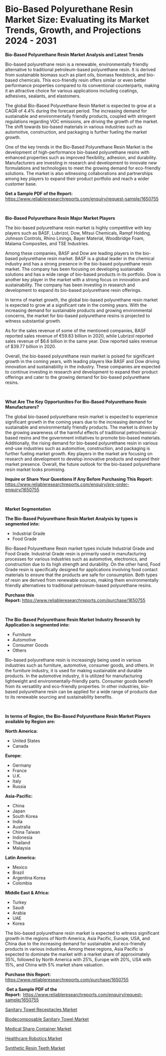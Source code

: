 <p><h1>Bio-Based Polyurethane Resin Market Size: Evaluating its Market Trends, Growth, and Projections 2024 - 2031</h1></p><p><strong>Bio-Based Polyurethane Resin Market Analysis and Latest Trends</strong></p>
<p><p>Bio-based polyurethane resin is a renewable, environmentally friendly alternative to traditional petroleum-based polyurethane resin. It is derived from sustainable biomass such as plant oils, biomass feedstock, and bio-based chemicals. This eco-friendly resin offers similar or even better performance properties compared to its conventional counterparts, making it an attractive choice for various applications including coatings, adhesives, sealants, and elastomers.</p><p>The global Bio-Based Polyurethane Resin Market is expected to grow at a CAGR of 4.4% during the forecast period. The increasing demand for sustainable and environmentally friendly products, coupled with stringent regulations regarding VOC emissions, are driving the growth of the market. The shift towards bio-based materials in various industries such as automotive, construction, and packaging is further fueling the market growth.</p><p>One of the key trends in the Bio-Based Polyurethane Resin Market is the development of high-performance bio-based polyurethane resins with enhanced properties such as improved flexibility, adhesion, and durability. Manufacturers are investing in research and development to innovate new formulations and technologies to meet the growing demand for eco-friendly solutions. The market is also witnessing collaborations and partnerships among key players to expand their product portfolio and reach a wider customer base.</p></p>
<p><strong>Get a Sample PDF of the Report:&nbsp;</strong> <a href="https://www.reliableresearchreports.com/enquiry/request-sample/1650755">https://www.reliableresearchreports.com/enquiry/request-sample/1650755</a></p>
<p>&nbsp;</p>
<p><strong>Bio-Based Polyurethane Resin Major Market Players</strong></p>
<p><p>The bio-based polyurethane resin market is highly competitive with key players such as BASF, Lubrizol, Dow, Mitsui Chemicals, Rampf Holding, Johnson Controls, Rhino Linings, Bayer Material, Woodbridge Foam, Malama Composites, and TSE Industries.</p><p>Among these companies, BASF and Dow are leading players in the bio-based polyurethane resin market. BASF is a global leader in the chemical industry and has a strong presence in the bio-based polyurethane resin market. The company has been focusing on developing sustainable solutions and has a wide range of bio-based products in its portfolio. Dow is another key player in the market with a strong focus on innovation and sustainability. The company has been investing in research and development to expand its bio-based polyurethane resin offerings.</p><p>In terms of market growth, the global bio-based polyurethane resin market is expected to grow at a significant rate in the coming years. With the increasing demand for sustainable products and growing environmental concerns, the market for bio-based polyurethane resins is projected to witness substantial growth.</p><p>As for the sales revenue of some of the mentioned companies, BASF reported sales revenue of €59.83 billion in 2020, while Lubrizol reported sales revenue of $6.6 billion in the same year. Dow reported sales revenue of $39.77 billion in 2020.</p><p>Overall, the bio-based polyurethane resin market is poised for significant growth in the coming years, with leading players like BASF and Dow driving innovation and sustainability in the industry. These companies are expected to continue investing in research and development to expand their product offerings and cater to the growing demand for bio-based polyurethane resins.</p></p>
<p>&nbsp;</p>
<p><strong>What Are The Key Opportunities For Bio-Based Polyurethane Resin Manufacturers?</strong></p>
<p><p>The global bio-based polyurethane resin market is expected to experience significant growth in the coming years due to the increasing demand for sustainable and environmentally friendly products. The market is driven by the growing awareness of the harmful effects of traditional petrochemical-based resins and the government initiatives to promote bio-based materials. Additionally, the rising demand for bio-based polyurethane resin in various end-use industries such as automotive, construction, and packaging is further fueling market growth. Key players in the market are focusing on research and development to develop innovative products and expand their market presence. Overall, the future outlook for the bio-based polyurethane resin market looks promising.</p></p>
<p><strong>Inquire or Share Your Questions If Any Before Purchasing This Report:</strong> <a href="https://www.reliableresearchreports.com/enquiry/pre-order-enquiry/1650755">https://www.reliableresearchreports.com/enquiry/pre-order-enquiry/1650755</a></p>
<p>&nbsp;</p>
<p><strong>Market Segmentation</strong></p>
<p><strong>The Bio-Based Polyurethane Resin Market Analysis by types is segmented into:</strong></p>
<p><ul><li>Industrial Grade</li><li>Food Grade</li></ul></p>
<p><p>Bio-Based Polyurethane Resin market types include Industrial Grade and Food Grade. Industrial Grade resin is primarily used in manufacturing processes for various industries such as automotive, electronics, and construction due to its high strength and durability. On the other hand, Food Grade resin is specifically designed for applications involving food contact materials to ensure that the products are safe for consumption. Both types of resin are derived from renewable sources, making them environmentally friendly alternatives to traditional petroleum-based polyurethane resins.</p></p>
<p><strong>Purchase this Report:&nbsp;</strong><a href="https://www.reliableresearchreports.com/purchase/1650755">https://www.reliableresearchreports.com/purchase/1650755</a></p>
<p>&nbsp;</p>
<p><strong>The Bio-Based Polyurethane Resin Market Industry Research by Application is segmented into:</strong></p>
<p><ul><li>Furniture</li><li>Automotive</li><li>Consumer Goods</li><li>Others</li></ul></p>
<p><p>Bio-based polyurethane resin is increasingly being used in various industries such as furniture, automotive, consumer goods, and others. In the furniture industry, it is used for making sustainable and durable products. In the automotive industry, it is utilized for manufacturing lightweight and environmentally-friendly parts. Consumer goods benefit from its versatility and eco-friendly properties. In other industries, bio-based polyurethane resin can be applied for a wide range of products due to its renewable sourcing and sustainability benefits.</p></p>
<p>&nbsp;</p>
<p><strong>In terms of Region, the Bio-Based Polyurethane Resin Market Players available by Region are:</strong></p>
<p>
    <p> <strong> North America: </strong>
        <ul>
            <li>United States</li>
            <li>Canada</li>
        </ul>
        </p> 
    <p> <strong> Europe: </strong>
        <ul>
            <li>Germany</li>
            <li>France</li>
            <li>U.K.</li>
            <li>Italy</li>
            <li>Russia</li>
        </ul>
        </p> 
    <p> <strong> Asia-Pacific: </strong>
        <ul>
            <li>China</li>
            <li>Japan</li>
            <li>South Korea</li>
            <li>India</li>
            <li>Australia</li>
            <li>China Taiwan</li>
            <li>Indonesia</li>
            <li>Thailand</li>
            <li>Malaysia</li>
        </ul>
        </p> 
    <p> <strong> Latin America: </strong>
        <ul>
            <li>Mexico</li>
            <li>Brazil</li>
            <li>Argentina Korea</li>
            <li>Colombia</li>
        </ul>
        </p> 
    <p> <strong> Middle East & Africa: </strong>
        <ul>
            <li>Turkey</li>
            <li>Saudi</li>
            <li>Arabia</li>
            <li>UAE</li>
            <li>Korea</li>
        </ul>
    </p>
    </p>
<p><p>The bio-based polyurethane resin market is expected to witness significant growth in the regions of North America, Asia Pacific, Europe, USA, and China due to the increasing demand for sustainable and eco-friendly products in various industries. Among these regions, Asia Pacific is expected to dominate the market with a market share of approximately 35%, followed by North America with 25%, Europe with 20%, USA with 15%, and China with 5% market share valuation.</p></p>
<p><strong>Purchase this Report: </strong><a href="https://www.reliableresearchreports.com/purchase/1650755">https://www.reliableresearchreports.com/purchase/1650755</a></p>
<p>&nbsp;<strong>Get a Sample PDF of the Report:&nbsp;&nbsp;</strong><a href="https://www.reliableresearchreports.com/enquiry/request-sample/1650755">https://www.reliableresearchreports.com/enquiry/request-sample/1650755</a></p>
<p><strong></strong></p>
<p><p><a href="https://github.com/ruddyyedelwadw/Market-Research-Report-List-1/blob/main/sanitary-towel-receptacles-market.md">Sanitary Towel Receptacles Market</a></p><p><a href="https://github.com/jaidynmorantestelletmjzya/Market-Research-Report-List-1/blob/main/biodecomposable-sanitary-towel-market.md">Biodecomposable Sanitary Towel Market</a></p><p><a href="https://medium.com/@dianeharris83/analyzing-medical-sharp-container-market-global-industry-perspective-and-forecast-2024-to-2031-96cd828fbd43">Medical Sharp Container Market</a></p><p><a href="https://medium.com/@doriscampbell78/healthcare-robotics-nbsp-market-focuses-on-market-share-size-and-projected-forecast-till-2031-4b4ffc5a28b1">Healthcare Robotics Market</a></p><p><a href="https://medium.com/@doriscampbell78/synthetic-resin-teeth-market-research-report-its-history-and-forecast-2024-to-2031-3ad1d7b172f9">Synthetic Resin Teeth Market</a></p></p>